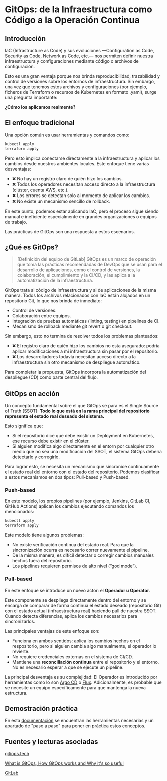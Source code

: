 # GitOps: de la Infraestructura como Código a la Operación Continua

## Introducción

IaC (Infrastructure as Code) y sus evoluciones —Configuration as Code, Security as Code, Network as Code, etc.— nos permiten definir nuestra infraestructura y configuraciones mediante código o archivos de configuración.

Esto es una gran ventaja porque nos brinda reproducibilidad, trazabilidad y control de versiones sobre los entornos de infraestructura.
Sin embargo, una vez que tenemos estos archivos y configuraciones (por ejemplo, ficheros de Terraform o recursos de Kubernetes en formato .yaml), surge una pregunta importante:

**¿Cómo los aplicamos realmente?**

## El enfoque tradicional

Una opción común es usar herramientas y comandos como:

```bash
kubectl apply
terraform apply
```

Pero esto implica conectarse directamente a la infraestructura y aplicar los cambios desde nuestros ambientes locales.
Este enfoque tiene varias desventajas:
  - ❌ No hay un registro claro de quién hizo los cambios.
  - ❌ Todos los operadores necesitan acceso directo a la infraestructura (clúster, cuenta AWS, etc.).
  - ❌ Los errores se detectan solo al momento de aplicar los cambios.
  - ❌ No existe un mecanismo sencillo de rollback.

En este punto, podemos estar aplicando IaC, pero el proceso sigue siendo manual e ineficiente especialmente en grandes organizaciones o equipos de trabajo.

Las prácticas de GitOps son una respuesta a estos escenarios.

## ¿Qué es GitOps?

>[Definición del equipo de GitLab] GitOps es un marco de operación que toma las prácticas recomendadas de DevOps que se usan para el desarrollo de aplicaciones, como el control de versiones, la colaboración, el cumplimiento y la CI/CD, y las aplica a la automatización de la infraestructura.

GitOps trata al código de infraestructura y al de aplicaciones de la misma manera. Todos los archivos relacionados con IaC están alojados en un repositorio Git, lo que nos brinda de inmediato:
- Control de versiones.
- Colaboración entre equipos.
- Integración de pruebas automáticas (linting, testing) en pipelines de CI.
- Mecanismo de rollback mediante git revert o git checkout.

Sin embargo, esto no termina de resolver todos los problemas planteados:
- ❌ El registro claro de quién hizo los cambios no esta asegurado: podría aplicar modificaciones a mi infraestructura sin pasar por el repositorio.
- ❌ Los desarrolladores todavía necesitan acceso directo a la infraestructura sin otro mecanismo de despliegue automático.

Para completar la propuesta, GitOps incorpora la automatización del despliegue (CD) como parte central del flujo.

## GitOps en acción

Un concepto fundamental sobre el que GitOps se para es el Single Source of Truth (SSOT):
**Todo lo que está en la rama principal del repositorio representa el estado real deseado del sistema.**

Esto significa que:
- Si el repositorio dice que debe existir un Deployment en Kubernetes, ese recurso debe existir en el clúster.
- Si alguien modifica algo directamente en el entorn por cualquier otro medio que no sea una modificación del SSOT, el sistema GitOps debería detectarlo y corregirlo.

Para lograr esto, se necesita un mecanismo que sincronice continuamente el estado real del entorno con el estado del repositorio. Podemos clasificar a estos mecanismos en dos tipos: Pull-based y Push-based.

### Push-based

En este modelo, los propios pipelines (por ejemplo, Jenkins, GitLab CI, GitHub Actions) aplican los cambios ejecutando comandos los mencionados:

```bash
kubectl apply
terraform apply
```

Este modelo tiene algunos problemas:
- No existe verificación continua del estado real. Para que la sincronización ocurra es necesario correr nuevamente el pipeline.
- De la misma manera, es difícil detectar o corregir cambios manuales hechos fuera del repositorio.
- Los pipelines requieren permisos de alto nivel (“god mode”).


### Pull-based

En este enfoque se introduce un nuevo actor: el **Operador u Operator**.

Este componente se despliega directamente dentro del entorno y se encarga de comparar de forma continua el estado deseado (repositorio Git) con el estado actual (infraestructura real) haciendo pull de nuestra SSOT. Cuando detecta diferencias, aplica los cambios necesarios para sincronizarlos.

Las principales ventajas de este enfoque son:
- Funciona en ambos sentidos: aplica los cambios hechos en el respositorio, pero si alguien cambia algo manualmente, el operador lo revierte.
- No requiere credenciales externas en el sistema de CI/CD.
- Mantiene una **reconciliación continua** entre el repositorio y el entorno. No es necesario esperar a que se ejecute un pipeline.

La principal desventaja es su complejidad: El Operador es introducido por herramientas como lo son [Argo CD](https://argo-cd.readthedocs.io/en/stable/) o [Flux](https://fluxcd.io/). Adicionalmente, es probable que se necesite un equipo específicamente para que mantenga la nueva estructura.

## Demostración práctica

En esta [documentación](../README.md#herramientas-necesarias) se encuentran las herramientas necesarias y un apartado de "paso a paso" para poner en práctica estos conceptos.

## Fuentes y lecturas asociadas

[gitiops.tech](https://www.gitops.tech/)

[What is GitOps, How GitOps works and Why it's so useful](https://www.youtube.com/watch?v=f5EpcWp0THw)

[GitLab](https://about.gitlab.com/es/topics/gitops/)